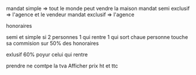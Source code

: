 mandat simple => tout le monde peut vendre la maison
mandat semi exclusif => l'agence et le vendeur
mandat exclusif => l'agence

honoraires

semi et simple si 2 personnes 1 qui rentre 1 qui sort chaue personne touche sa commision sur 50% des honoraires

exlusif 60% poyur celui qui rentre

prendre ne comtpe la tva
Afficher prix ht et ttc